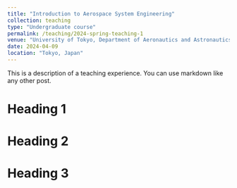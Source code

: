 ```yaml
---
title: "Introduction to Aerospace System Engineering"
collection: teaching
type: "Undergraduate course"
permalink: /teaching/2024-spring-teaching-1
venue: "University of Tokyo, Department of Aeronautics and Astronautics"
date: 2024-04-09
location: "Tokyo, Japan"
---
```


This is a description of a teaching experience. You can use markdown like any other post.

Heading 1
======

Heading 2
======

Heading 3
======
